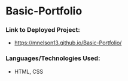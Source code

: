 # Basic-Portfolio

### Link to Deployed Project:
* https://mnelson13.github.io/Basic-Portfolio/

### Languages/Technologies Used:
* HTML, CSS
